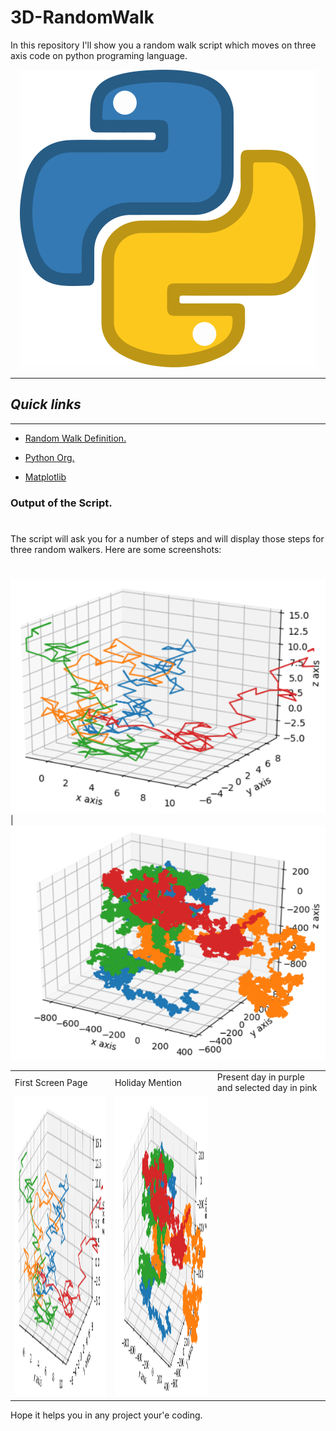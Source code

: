 # 3D-RandomWalk

In this repository I'll show you a random walk script which moves on three axis code on python programing language.

<p align="center">
  <img src="https://github.com/AlexTrR/3D-RandomWalk/blob/main/Docs/Python.png?raw=true" alt="Python."/>
</p>

---
## _Quick links_
---

- [Random Walk Definition.](https://en.wikipedia.org/wiki/Random_walk#:~:text=In%20mathematics%2C%20a%20random%20walk,space%20such%20as%20the%20integers.)

- [Python Org.](https://www.python.org/)

- [Matplotlib](https://matplotlib.org/)

### Output of the Script.
#

The script will ask you for a number of steps and will display those steps for three random walkers.
Here are some screenshots:
#

![](https://github.com/AlexTrR/3D-RandomWalk/blob/main/Docs/Captura.PNG) | ![](https://github.com/AlexTrR/3D-RandomWalk/blob/main/Docs/Captura%20II.PNG)
<table>
  <tr>
    <td>First Screen Page</td>
     <td>Holiday Mention</td>
     <td>Present day in purple and selected day in pink</td>
  </tr>
  <tr>
    <td><img src="https://github.com/AlexTrR/3D-RandomWalk/blob/main/Docs/Captura.PNG" width=270 height=480></td>
    <td><img src="https://github.com/AlexTrR/3D-RandomWalk/blob/main/Docs/Captura%20II.PNG" width=270 height=480></td>
  </tr>
 </table>

Hope it helps you in any project your'e coding. 
